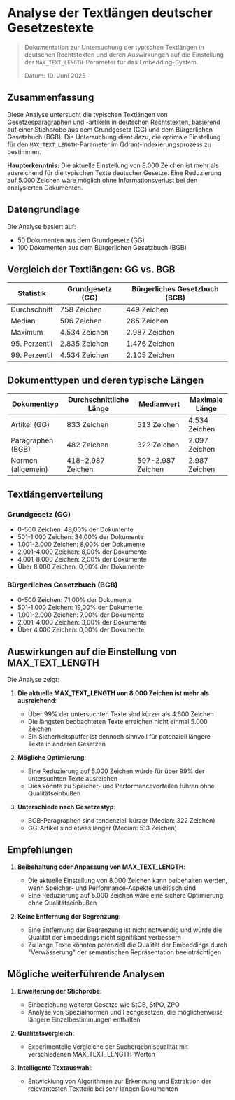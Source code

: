 # Analyse der Textlängen deutscher Gesetzestexte

> Dokumentation zur Untersuchung der typischen Textlängen in deutschen Rechtstexten und deren Auswirkungen auf die Einstellung der `MAX_TEXT_LENGTH`-Parameter für das Embedding-System.
>
> Datum: 10. Juni 2025

## Zusammenfassung

Diese Analyse untersucht die typischen Textlängen von Gesetzesparagraphen und -artikeln in deutschen Rechtstexten, basierend auf einer Stichprobe aus dem Grundgesetz (GG) und dem Bürgerlichen Gesetzbuch (BGB). Die Untersuchung dient dazu, die optimale Einstellung für den `MAX_TEXT_LENGTH`-Parameter im Qdrant-Indexierungsprozess zu bestimmen.

**Haupterkenntnis:** Die aktuelle Einstellung von 8.000 Zeichen ist mehr als ausreichend für die typischen Texte deutscher Gesetze. Eine Reduzierung auf 5.000 Zeichen wäre möglich ohne Informationsverlust bei den analysierten Dokumenten.

## Datengrundlage

Die Analyse basiert auf:
- 50 Dokumenten aus dem Grundgesetz (GG)
- 100 Dokumenten aus dem Bürgerlichen Gesetzbuch (BGB)

## Vergleich der Textlängen: GG vs. BGB

| Statistik | Grundgesetz (GG) | Bürgerliches Gesetzbuch (BGB) |
|-----------|------------------|-------------------------------|
| Durchschnitt | 758 Zeichen | 449 Zeichen |
| Median | 506 Zeichen | 285 Zeichen |
| Maximum | 4.534 Zeichen | 2.987 Zeichen |
| 95. Perzentil | 2.835 Zeichen | 1.476 Zeichen |
| 99. Perzentil | 4.534 Zeichen | 2.105 Zeichen |

## Dokumenttypen und deren typische Längen

| Dokumenttyp | Durchschnittliche Länge | Medianwert | Maximale Länge |
|-------------|-------------------------|------------|---------------|
| Artikel (GG) | 833 Zeichen | 513 Zeichen | 4.534 Zeichen |
| Paragraphen (BGB) | 482 Zeichen | 322 Zeichen | 2.097 Zeichen |
| Normen (allgemein) | 418-2.987 Zeichen | 597-2.987 Zeichen | 2.987 Zeichen |

## Textlängenverteilung

### Grundgesetz (GG)
- 0-500 Zeichen: 48,00% der Dokumente
- 501-1.000 Zeichen: 34,00% der Dokumente
- 1.001-2.000 Zeichen: 8,00% der Dokumente
- 2.001-4.000 Zeichen: 8,00% der Dokumente
- 4.001-8.000 Zeichen: 2,00% der Dokumente
- Über 8.000 Zeichen: 0,00% der Dokumente

### Bürgerliches Gesetzbuch (BGB)
- 0-500 Zeichen: 71,00% der Dokumente
- 501-1.000 Zeichen: 19,00% der Dokumente
- 1.001-2.000 Zeichen: 7,00% der Dokumente
- 2.001-4.000 Zeichen: 3,00% der Dokumente
- Über 4.000 Zeichen: 0,00% der Dokumente

## Auswirkungen auf die Einstellung von MAX_TEXT_LENGTH

Die Analyse zeigt:

1. **Die aktuelle MAX_TEXT_LENGTH von 8.000 Zeichen ist mehr als ausreichend**:
   - Über 99% der untersuchten Texte sind kürzer als 4.600 Zeichen
   - Die längsten beobachteten Texte erreichen nicht einmal 5.000 Zeichen
   - Ein Sicherheitspuffer ist dennoch sinnvoll für potenziell längere Texte in anderen Gesetzen

2. **Mögliche Optimierung**:
   - Eine Reduzierung auf 5.000 Zeichen würde für über 99% der untersuchten Texte ausreichen
   - Dies könnte zu Speicher- und Performancevorteilen führen ohne Qualitätseinbußen

3. **Unterschiede nach Gesetzestyp**:
   - BGB-Paragraphen sind tendenziell kürzer (Median: 322 Zeichen)
   - GG-Artikel sind etwas länger (Median: 513 Zeichen)

## Empfehlungen

1. **Beibehaltung oder Anpassung von MAX_TEXT_LENGTH**:
   - Die aktuelle Einstellung von 8.000 Zeichen kann beibehalten werden, wenn Speicher- und Performance-Aspekte unkritisch sind
   - Eine Reduzierung auf 5.000 Zeichen wäre eine sichere Optimierung ohne Qualitätseinbußen

2. **Keine Entfernung der Begrenzung**:
   - Eine Entfernung der Begrenzung ist nicht notwendig und würde die Qualität der Embeddings nicht signifikant verbessern
   - Zu lange Texte könnten potenziell die Qualität der Embeddings durch "Verwässerung" der semantischen Repräsentation beeinträchtigen

## Mögliche weiterführende Analysen

1. **Erweiterung der Stichprobe**:
   - Einbeziehung weiterer Gesetze wie StGB, StPO, ZPO
   - Analyse von Spezialnormen und Fachgesetzen, die möglicherweise längere Einzelbestimmungen enthalten

2. **Qualitätsvergleich**:
   - Experimentelle Vergleiche der Suchergebnisqualität mit verschiedenen MAX_TEXT_LENGTH-Werten

3. **Intelligente Textauswahl**:
   - Entwicklung von Algorithmen zur Erkennung und Extraktion der relevantesten Textteile bei sehr langen Dokumenten
